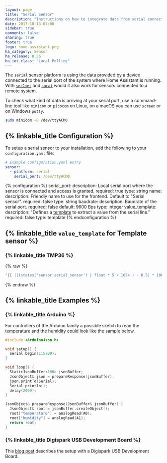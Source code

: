 ```yaml
---
layout: page
title: "Serial Sensor"
description: "Instructions on how to integrate data from serial connected sensors into Home Assistant."
date: 2017-10-13 07:00
sidebar: true
comments: false
sharing: true
footer: true
logo: home-assistant.png
ha_category: Sensor
ha_release: 0.56
ha_iot_class: "Local Polling"
---
```


The `serial` sensor platform is using the data provided by a device connected to the serial port of the system where Home Assistant is running. With [`ser2net`](http://ser2net.sourceforge.net/) and [`socat`](http://www.dest-unreach.org/socat/) would it also work for sensors connected to a remote system.

To check what kind of data is arriving at your serial port, use a command-line tool like `minicom` or `picocom` on Linux, on a macOS you can use `screen` or on Windows `putty`.

```bash
sudo minicom -D /dev/ttyACM0
```

## {% linkable_title Configuration %}

To setup a serial sensor to your installation, add the following to your `configuration.yaml` file:

```yaml
# Example configuration.yaml entry
sensor:
  - platform: serial
    serial_port: /dev/ttyACM0
```

{% configuration %}
serial_port:
  description: Local serial port where the sensor is connected and access is granted.
  required: true
  type: string
name:
  description: Friendly name to use for the frontend. Default to "Serial sensor".
  required: false
  type: string
baudrate:
  description: Baudrate of the serial port.
  required: false
  default: 9600 Bps
  type: integer
value_template:
  description: "Defines a [template](/docs/configuration/templating/#processing-incoming-data) to extract a value from the serial line."
  required: false
  type: template
{% endconfiguration %}

## {% linkable_title `value_template` for Template sensor %}

### {% linkable_title TMP36 %}

{% raw %}
```yaml
"{{ (((states('sensor.serial_sensor') | float * 5 / 1024 ) - 0.5) * 100) | round(1) }}"
```
{% endraw %}

## {% linkable_title Examples %}

### {% linkable_title Arduino %}

For controllers of the Arduino family a possible sketch to read the temperature and the humidity could look like the sample below.

```c
#include <ArduinoJson.h>

void setup() {
  Serial.begin(115200);
}

void loop() {
  StaticJsonBuffer<100> jsonBuffer;
  JsonObject& json = prepareResponse(jsonBuffer);
  json.printTo(Serial);
  Serial.println();
  delay(2000);
}

JsonObject& prepareResponse(JsonBuffer& jsonBuffer) {
  JsonObject& root = jsonBuffer.createObject();
  root["temperature"] = analogRead(A0);
  root["humidity"] = analogRead(A1);
  return root;
}
```

### {% linkable_title Digispark USB Development Board %}

This [blog post](/blog/2017/10/23/simple-analog-sensor/) describes the setup with a Digispark USB Development Board.

